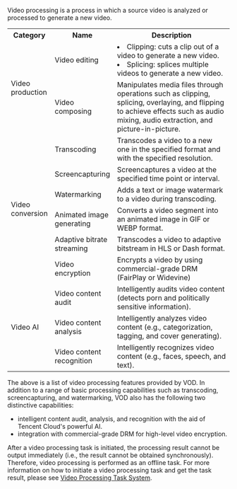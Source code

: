 Video processing is a process in which a source video is analyzed or processed to generate a new video.

<table>
    <tr>
        <th style="width:15%">
            Category                
        </th>
        <th style="width:15%">
            Name                
        </th>
        <th>
            Description
        </th>
    </tr>
    <tr>
    <tr>
        <td rowspan=2>
            Video production                
        </td>
        <td>
            Video editing             
        </td>
        <td>
				<li>Clipping: cuts a clip out of a video to generate a new video. </li><li>Splicing: splices multiple videos to generate a new video.</li>
        </td>
    </tr>
        <td>
            Video composing
        </td>
        <td>
            Manipulates media files through operations such as clipping, splicing, overlaying, and flipping to achieve effects such as audio mixing, audio extraction, and picture-in-picture.
        </td>
    </tr>
    <tr>
        <td rowspan=6>
            Video conversion                
        </td>
        <td>
            Transcoding               
        </td>
        <td>
            Transcodes a video to a new one in the specified format and with the specified resolution.
        </td>
    </tr>
    <tr>
        <td>
            Screencapturing               
        </td>
        <td>
            Screencaptures a video at the specified time point or interval.
        </td>
    </tr>
    <tr>
        <td>
            Watermarking               
        </td>
        <td>
            Adds a text or image watermark to a video during transcoding.
        </td>
    </tr>
    <tr>
        <td>
            Animated image generating               
        </td>
        <td>
            Converts a video segment into an animated image in GIF or WEBP format.
        </td>
    </tr>
    <tr>
        <td>
            Adaptive bitrate streaming               
        </td>
        <td>
            Transcodes a video to adaptive bitstream in HLS or Dash format.
        </td>
    </tr>
    <tr>
        <td>
            Video encryption               
        </td>
        <td>
            Encrypts a video by using commercial-grade DRM (FairPlay or Widevine)
        </td>
    </tr>
    <tr>
        <td rowspan=3>
            Video AI                
        </td>
        <td>
            Video content audit               
        </td>
        <td>
           Intelligently audits video content (detects porn and politically sensitive information).
        </td>
    </tr>
    <tr>
        <td>
            Video content analysis               
        </td>
        <td>
            Intelligently analyzes video content (e.g., categorization, tagging, and cover generating).
        </th>
    </tr>
    <tr>
        <td>
            Video content recognition                
        </td>
				<td>
				    Intelligently recognizes video content (e.g., faces, speech, and text).
				</td>
		<tr>        
        </th>
    </tr>
</table>

The above is a list of video processing features provided by VOD. In addition to a range of basic processing capabilities such as transcoding, screencapturing, and watermarking, VOD also has the following two distinctive capabilities:
- intelligent content audit, analysis, and recognition with the aid of Tencent Cloud's powerful AI.
- integration with commercial-grade DRM for high-level video encryption.

After a video processing task is initiated, the processing result cannot be output immediately (i.e., the result cannot be obtained synchronously). Therefore, video processing is performed as an offline task. For more information on how to initiate a video processing task and get the task result, please see [Video Processing Task System](https://intl.cloud.tencent.com/document/product/266/33931).

